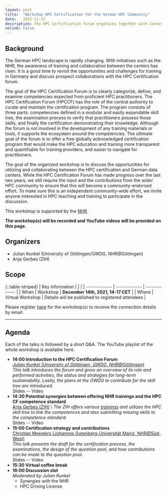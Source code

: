 ```yaml
---
layout: post
title:  "Workshop HPC Certification for the German HPC Community"
date:   2021-11-17
description: The HPC Certification forum organizes together with Centers for the Nationales Hochleistungsrechnen (NHR) on the 14. December a workshop.
nolink: False
---
```

## Background

The German HPC landscape is rapidly changing. 
With initiatives such as the NHR, the awareness of training and collaboration between the centers has risen. 
It is a good time to revisit the opportunities and challenges for training in Germany and discuss prospect collaborations with the HPC Certification forum.

The goal of the HPC Certification Forum is to clearly categorize, define, and examine competencies expected from proficient HPC practitioners. The HPC Certification Forum (HPCCF) has the role of the central authority to curate and maintain the certification program. The program consists of three parts: competencies defined in a modular and easily expandable skill tree, the examination process to verify that practitioners possess those skills, and finally the certification demonstrating their knowledge. Although the forum is not involved in the development of any training materials or tools, it supports the ecosystem around the competencies.
The ultimate goal of the forum is to offer a free globally acknowledged certification program that would make the HPC education and training more transparent and quantifiable for training providers, and easier to navigate for practitioners.

The goal of the organized workshop is to discuss the opportunities for utilizing and collaborating between the HPC certification and German data centers.
While the HPC Certification Forum has made progress over the last two years, we still require the input and the contributions from the wider HPC community to ensure that this will become a community-endorsed effort.
To make sure this is an independent community-wide effort, we invite anyone interested in HPC teaching and training to participate in the discussion.

This workshop is supported by the [NHR](https://nhr-gs.de/).

**The workshop(s) will be recorded and YouTube videos will be provided on this page.**


## Organizers

  * Julian Kunkel (University of Göttingen/GWDG, NHR@Göttingen)
  * Anja Gerbes (ZIH)


## Scope

{:.table-striped}
| Key information | | |
| ------------- | ------------- |  ------------- |
| When  | Workshop           |  **December 14th, 2021, 14-17 CET** |
| Where | Virtual Workshop |  Details will be published to registered attendees |

Please register [here](https://docs.google.com/forms/d/e/1FAIpQLSdqss9EVzRnIkf5SWUgnAQx32FZyUugqK1bE8PHIbqSKZu-XA/viewform?usp=sf_link) for the workshop(s) to receive the connection details by email.

---

## Agenda

Each of the talks is followed by a short Q&A.
The YouTube playlist of the whole workshop is available here.

  * **14:00 Introduction to the HPC Certification Forum**  <br/>
  *[Julian Kunkel (University of Göttingen, GWDG, NHR@Göttingen)](https://hps.vi4io.org/about/people/julian_kunkel)* <br/>
  *This talk introduces the forum and gives an overview of its role and performed activities, the status and strategies for long-term sustainability. Lastly, the plans at the GWDG to contribute for the skill tree are introduced.* <br/>
  Slides -- Video
  * **14:30 Potential synergies between offering NHR trainings and the HPC CF competence standard** <br/>
  [Anja Gerbes (ZIH)](https://tu-dresden.de/zih/die-einrichtung/struktur/anja-gerbes) \\
  *The ZIH offers various [trainings](https://tu-dresden.de/zih/hochleistungsrechnen/nhr-training) and utilizes the HPC skill tree to link the competences and also submitting missing skills to the competence standard.* <br/>
  Slides  -- Video
  * **15:00 Certification strategy and contributions** <br/>
  [Christian Meesters (Johannes Gutenberg-Universität Mainz, NHR@Süd-West)](https://hpc.uni-mainz.de/high-performance-computing/98-2/) <br/>
  *This talk presents the draft for the certification process, the examinations, the design of the question pool, and how contributions can be made to the question pool.* <br/>
  Slides  -- Video
  * **15:30 Virtual coffee break**
  * **16:00 Discussion slot** <br/>
    *Moderated by Julian Kunkel*
    - Synergies with the NHR
    - HPC Driving License
